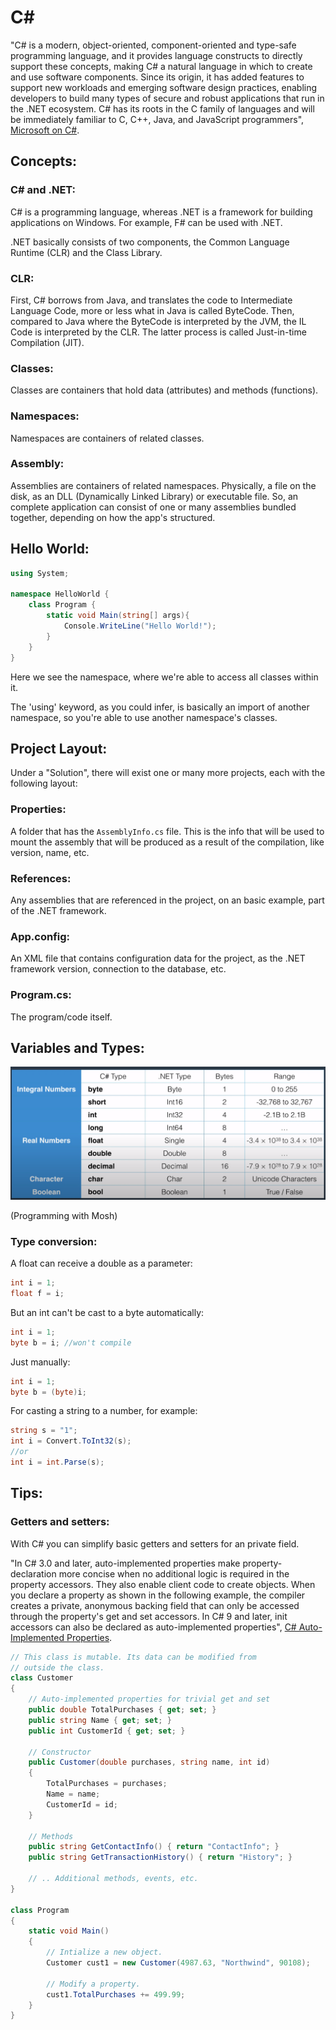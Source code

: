 # C#

"C# is a modern, object-oriented, component-oriented and type-safe programming language, and it provides language constructs to directly support these concepts, making C# a natural language in which to create and use software components. Since its origin, it has added features to support new workloads and emerging software design practices, enabling developers to build many types of secure and robust applications that run in the .NET ecosystem. C# has its roots in the C family of languages and will be immediately familiar to C, C++, Java, and JavaScript programmers", [Microsoft on C#](https://docs.microsoft.com/en-us/dotnet/csharp/tour-of-csharp/).

## Concepts:

### C# and .NET:

C# is a programming language, whereas .NET is a framework for building applications on Windows. For example, F# can be used with .NET.

.NET basically consists of two components, the Common Language Runtime (CLR) and the Class Library.

### CLR:

First, C# borrows from Java, and translates the code to Intermediate Language Code, more or less what in Java is called ByteCode. Then, compared to Java where the ByteCode is interpreted by the JVM, the IL Code is interpreted by the CLR. The latter process is called Just-in-time Compilation (JIT).

### Classes:

Classes are containers that hold data (attributes) and methods (functions).

### Namespaces:

Namespaces are containers of related classes.

### Assembly:

Assemblies are containers of related namespaces. Physically, a file on the disk, as an DLL (Dynamically Linked Library) or executable file. So, an complete application can consist of one or many assemblies bundled together, depending on how the app's structured.

## Hello World:

```C#
using System;

namespace HelloWorld {
    class Program {
        static void Main(string[] args){
            Console.WriteLine("Hello World!");
        }
    }
}
```

Here we see the namespace, where we're able to access all classes within it.

The 'using' keyword, as you could infer, is basically an import of another namespace, so you're able to use another namespace's classes.

## Project Layout:

Under a "Solution", there will exist one or many more projects, each with the following layout:

### Properties:

A folder that has the `AssemblyInfo.cs` file. This is the info that will be used to mount the assembly that will be produced as a result of the compilation, like version, name, etc.

### References:

Any assemblies that are referenced in the project, on an basic example, part of the .NET framework.

### App.config:

An XML file that contains configuration data for the project, as the .NET framework version, connection to the database, etc.

### Program.cs:

The program/code itself.

## Variables and Types:

![Primitives](./cSharpAssets/primitives.png?raw=true)

(Programming with Mosh)

### Type conversion:

A float can receive a double as a parameter:

```c#
int i = 1;
float f = i;
```

But an int can't be cast to a byte automatically:

```c#
int i = 1;
byte b = i; //won't compile
```

Just manually:

```c#
int i = 1;
byte b = (byte)i;
```

For casting a string to a number, for example:

```c#
string s = "1";
int i = Convert.ToInt32(s);
//or
int i = int.Parse(s);
```

## Tips:

### Getters and setters:

With C# you can simplify basic getters and setters for an private field.

"In C# 3.0 and later, auto-implemented properties make property-declaration more concise when no additional logic is required in the property accessors. They also enable client code to create objects. When you declare a property as shown in the following example, the compiler creates a private, anonymous backing field that can only be accessed through the property's get and set accessors. In C# 9 and later, init accessors can also be declared as auto-implemented properties", [C# Auto-Implemented Properties](https://docs.microsoft.com/en-us/dotnet/csharp/programming-guide/classes-and-structs/auto-implemented-properties).

```c#
// This class is mutable. Its data can be modified from
// outside the class.
class Customer
{
    // Auto-implemented properties for trivial get and set
    public double TotalPurchases { get; set; }
    public string Name { get; set; }
    public int CustomerId { get; set; }

    // Constructor
    public Customer(double purchases, string name, int id)
    {
        TotalPurchases = purchases;
        Name = name;
        CustomerId = id;
    }

    // Methods
    public string GetContactInfo() { return "ContactInfo"; }
    public string GetTransactionHistory() { return "History"; }

    // .. Additional methods, events, etc.
}

class Program
{
    static void Main()
    {
        // Intialize a new object.
        Customer cust1 = new Customer(4987.63, "Northwind", 90108);

        // Modify a property.
        cust1.TotalPurchases += 499.99;
    }
}
```
